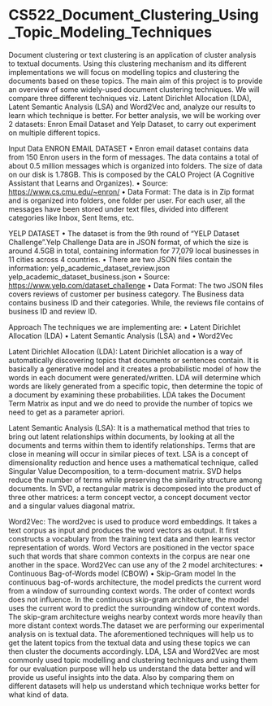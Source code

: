 # CS522_Document_Clustering_Using_Topic_Modeling_Techniques
Document clustering or text clustering is an application of cluster analysis to textual documents. Using this clustering mechanism and its different implementations we will focus on modelling topics and clustering the documents based on these topics. The main aim of this project is to provide an overview of some widely-used document clustering techniques. We will compare three different techniques viz. Latent Dirichlet Allocation (LDA), Latent Semantic Analysis (LSA) and Word2Vec and, analyze our results to learn which technique is better. For better analysis, we will be working over 2 datasets: Enron Email Dataset and Yelp Dataset, to carry out experiment on multiple different topics.

Input Data
ENRON EMAIL DATASET
•	Enron email dataset contains data from 150 Enron users in the form of messages. The data contains a total of about 0.5 million messages which is organized into folders. The size of data on our disk is 1.78GB. This is composed by the CALO Project (A Cognitive Assistant that Learns and Organizes).
•	Source: https://www.cs.cmu.edu/~enron/
•	Data Format: The data is in Zip format and is organized into folders, one folder per user. For each user, all the messages have been stored under text files, divided into different categories like Inbox, Sent Items, etc.

YELP DATASET
•	The dataset is from the 9th round of “YELP Dataset Challenge”.Yelp Challenge Data are in JSON format, of which the size is around 4.5GB in total, containing information for 77,079 local businesses in 11 cities across 4 countries. 
•	There are two JSON files contain the information:
 yelp_academic_dataset_review.json
 yelp_academic_dataset_business.json
•	Source: https://www.yelp.com/dataset_challenge
•	Data Format: The two JSON files covers reviews of customer per business category. The Business data contains business ID and their categories. While, the reviews file contains of business ID and review ID.

Approach
The techniques we are implementing are:
•	Latent Dirichlet Allocation (LDA)
•	Latent Semantic Analysis (LSA) and
•	Word2Vec

Latent Dirichlet Allocation (LDA): 
Latent Dirichlet allocation is a way of automatically discovering topics that documents or sentences contain. It is basically a generative model and it creates a probabilistic model of how the words in each document were generated/written. LDA will determine which words are likely generated from a specific topic, then determine the topic of a document by examining these probabilities. LDA takes the Document Term Matrix as input and we do need to provide the number of topics we need to get as a parameter apriori.
 
Latent Semantic Analysis (LSA): 
It is a mathematical method that tries to bring out latent relationships within documents, by looking at all the documents and terms within them to identify relationships. Terms that are close in meaning will occur in similar pieces of text. LSA is a concept of dimensionality reduction and hence uses a mathematical technique, called Singular Value Decomposition, to a term-document matrix. SVD helps reduce the number of terms while preserving the similarity structure among documents. In SVD, a rectangular matrix is decomposed into the product of three other matrices:
a term concept vector, a concept document vector and a singular values diagonal matrix.
 
Word2Vec: 
The word2vec is used to produce word embeddings. It takes a text corpus as input and produces the word vectors as output. It first constructs a vocabulary from the training text data and then learns vector representation of words. Word Vectors are positioned in the vector space such that words that share common contexts in the corpus are near one another in the space. Word2Vec can use any of the 2 model architectures:
•	Continuous Bag-of-Words model (CBOW)
•	Skip-Gram model
In the continuous bag-of-words architecture, the model predicts the current word from a window of surrounding context words. The order of context words does not influence. In the continuous skip-gram architecture, the model uses the current word to predict the surrounding window of context words. The skip-gram architecture weighs nearby context words more heavily than more distant context words.The dataset we are performing our experimental analysis on is textual data. The aforementioned techniques will help us to get the latent topics from the textual data and using these topics we can then cluster the documents accordingly. LDA, LSA and Word2Vec are most commonly used topic modelling and clustering techniques and using them for our evaluation purpose will help us understand the data better and will provide us useful insights into the data. Also by comparing them on different datasets will help us understand which technique works better for what kind of data.  
